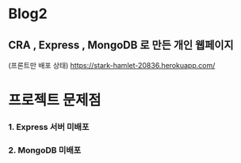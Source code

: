 # Blog2
CRA , Express , MongoDB 로 만든 개인 웹페이지
----------------------------------------------
(프론트만 배포 상태)
https://stark-hamlet-20836.herokuapp.com/
# 프로젝트 문제점
### 1. Express 서버 미배포
### 2. MongoDB 미배포
